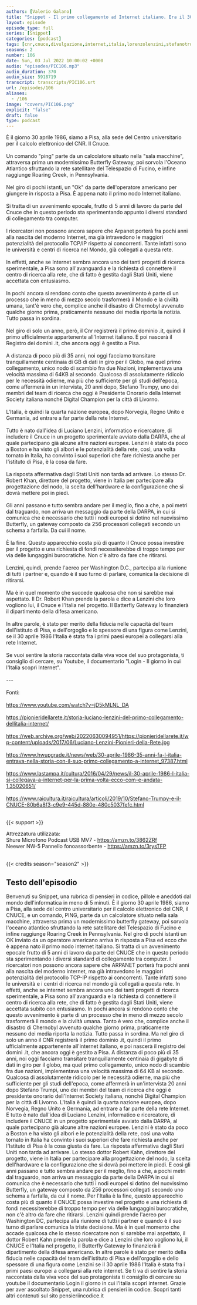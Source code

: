 ```yaml
---
authors: [Valerio Galano]
title: "Snippet - Il primo collegamento ad Internet italiano. Era il 30/04/1986"
layout: episode
episode_type: full
series: [Snippet]
categories: [podcast]
tags: [cnr,cnuce,divulgazione,internet,italia,lorenzolenzini,stefanotrumpy,storia]
seasons: 2
number: 106
date: Sun, 03 Jul 2022 10:00:02 +0000
audio: "episodes/PIC106.mp3"
audio_duration: 370
audio_size: 5918719
transcript: transcripts/PIC106.srt
url: /episodes/106
aliases: 
  - /106
image: "covers/PIC106.png"
explicit: "false"
draft: false
type: podcast
---
```

È il giorno 30 aprile 1986, siamo a Pisa, alla sede del Centro universitario per il calcolo elettronico del CNR. Il Cnuce.<br />
<br />
Un comando "ping" parte da un calcolatore situato nella "sala macchine", attraversa prima un modernissimo Butterfly Gateway, poi sorvola l'Oceano Atlantico sfruttando la rete satellitare del Telespazio di Fucino, e infine raggiunge Roaring Creek, in Pennsylvania.<br />
<br />
Nel giro di pochi istanti, un "Ok" da parte dell'operatore americano per giungere in risposta a Pisa. È appena nato il primo nodo Internet italiano.<br />
<br />
Si tratta di un avvenimento epocale, frutto di 5 anni di lavoro da parte del Cnuce che in questo periodo sta sperimentando appunto i diversi standard di collegamento tra computer.<br />
<br />
I ricercatori non possono ancora sapere che Arpanet porterà fra pochi anni alla nascita del moderno Internet, ma già intravedono le maggiori potenzialità del protocollo TCP/IP rispetto ai concorrenti. Tante infatti sono le università e centri di ricerca nel Mondo, già collegati a questa rete.<br />
<br />
In effetti, anche se Internet sembra ancora uno dei tanti progetti di ricerca sperimentale, a Pisa sono all'avanguardia e la richiesta di connettere il centro di ricerca alla rete, che di fatto è gestita dagli Stati Uniti, viene accettata con entusiasmo.<br />
<br />
In pochi ancora si rendono conto che questo avvenimento è parte di un processo che in meno di mezzo secolo trasformerà il Mondo e la civiltà umana, tant'è vero che, complice anche il disastro di Chernobyl avvenuto qualche giorno prima, praticamente nessuno dei media riporta la notizia. Tutto passa in sordina.<br />
<br />
Nel giro di solo un anno, però, il Cnr registrerà il primo dominio .it, quindi il primo ufficialmente appartenente all'Internet italiano. E poi nascerà il Registro dei domini .it, che ancora oggi è gestito a Pisa.<br />
<br />
A distanza di poco più di 35 anni, noi oggi facciamo transitare tranquillamente centinaia di GB di dati in giro per il Globo, ma quel primo collegamento, unico nodo di scambio fra due Nazioni, implementava una velocità massima di 64KB al secondo. Qualcosa di assolutamente ridicolo per le necessità odierne, ma più che sufficiente per gli studi dell'epoca, come affermerà in un intervista, 20 anni dopo, Stefano Trumpy, uno dei membri del team di ricerca che oggi è Presidente Onorario della Internet Society italiana nonché Digital Champion per la città di Livorno.<br />
<br />
L'Italia, è quindi la quarta nazione europea, dopo Norvegia, Regno Unito e Germania, ad entrare a far parte della rete Internet.<br />
<br />
Tutto è nato dall'idea di Luciano Lenzini, informatico e ricercatore, di includere il Cnuce in un progetto sperimentale avviato dalla DARPA, che al quale partecipano già alcune altre nazioni europee. Lenzini è stato da poco a Boston e ha visto gli albori e le potenzialità della rete, così, una volta tornato in Italia, ha convinto i suoi superiori che fare richiesta anche per l'istituto di Pisa, è la cosa da fare.<br />
<br />
La risposta affermativa dagli Stati Uniti non tarda ad arrivare. Lo stesso Dr. Robert Khan, direttore del progetto, viene in Italia per partecipare alla progettazione del nodo, la scelta dell'hardware e la configurazione che si dovrà mettere poi in piedi.<br />
<br />
Gli anni passano e tutto sembra andare per il meglio, fino a che, a poi metri dal traguardo, non arriva un messaggio da parte della DARPA, in cui si comunica che è necessario che tutti i nodi europei si dotino nel nuovissimo Butterfly, un gateway composto da 256 processori collegati secondo un schema a farfalla. Da cui il nome.<br />
<br />
È la fine. Questo apparecchio costa più di quanto il Cnuce possa investire per il progetto e una richiesta di fondi necessiterebbe di troppo tempo per via delle lungaggini burocratiche. Non c'è altro da fare che ritirarsi.<br />
<br />
Lenzini, quindi, prende l'aereo per Washington D.C., partecipa alla riunione di tutti i partner e, quando è il suo turno di parlare, comunica la decisione di ritirarsi.<br />
<br />
Ma è in quel momento che succede qualcosa che non si sarebbe mai aspettato. Il Dr. Robert Khan prende la parola e dice a Lenzini che loro vogliono lui, il Cnuce e l'Italia nel progetto. Il Batterfly Gateway lo finanzierà il dipartimento della difesa americano.<br />
<br />
In altre parole, è stato per merito della fiducia nelle capacità del team dell'istituto di Pisa, e dell'orgoglio e lo spessore di una figura come Lenzini, se il 30 aprile 1986 l'Italia è stata fra i primi paesi europei a collegarsi alla rete Internet.<br />
<br />
Se vuoi sentire la storia raccontata dalla viva voce del suo protagonista, ti consiglio di cercare, su Youtube, il documentario "Login - Il giorno in cui l'Italia scoprì Internet".<br />
<br />
---<br />
<br />
Fonti:<br />
<br />
<a href="https://www.youtube.com/watch?v=jD5kMLNL_DA" rel="noopener">https://www.youtube.com/watch?v=jD5kMLNL_DA</a><br />
<br />
<a href="https://pionieridellarete.it/storia-luciano-lenzini-del-primo-collegamento-dellitalia-internet/" rel="noopener">https://pionieridellarete.it/storia-luciano-lenzini-del-primo-collegamento-dellitalia-internet/</a><br />
<br />
<a href="https://web.archive.org/web/20220630094951/https://pionieridellarete.it/wp-content/uploads/2017/06/Luciano-Lenzini-Pionieri-della-Rete.jpg" rel="noopener">https://web.archive.org/web/20220630094951/https://pionieridellarete.it/wp-content/uploads/2017/06/Luciano-Lenzini-Pionieri-della-Rete.jpg</a><br />
<br />
<a href="https://www.hwupgrade.it/news/web/30-aprile-1986-35-anni-fa-l-italia-entrava-nella-storia-con-il-suo-primo-collegamento-a-internet_97387.html" rel="noopener">https://www.hwupgrade.it/news/web/30-aprile-1986-35-anni-fa-l-italia-entrava-nella-storia-con-il-suo-primo-collegamento-a-internet_97387.html</a><br />
<br />
<a href="https://www.lastampa.it/cultura/2016/04/29/news/il-30-aprile-1986-l-italia-si-collegava-a-internet-per-la-prima-volta-ecco-com-e-andata-1.35020651/" rel="noopener">https://www.lastampa.it/cultura/2016/04/29/news/il-30-aprile-1986-l-italia-si-collegava-a-internet-per-la-prima-volta-ecco-com-e-andata-1.35020651/</a><br />
<br />
<a href="https://www.raicultura.it/raicultura/articoli/2019/10/Stefano-Trumpy-e-il-CNUCE-80b6a8f3-c9e9-445d-880e-480c5037fefc.html" rel="noopener">https://www.raicultura.it/raicultura/articoli/2019/10/Stefano-Trumpy-e-il-CNUCE-80b6a8f3-c9e9-445d-880e-480c5037fefc.html</a><br />
<br />


{{< support >}}

Attrezzatura utilizzata:<br />
Shure Microfono Podcast USB MV7 - <a href="https://amzn.to/3862ZRf" rel="noopener">https://amzn.to/3862ZRf</a><br />
Neewer NW-5 Pannello fonoassorbente - <a href="https://amzn.to/3rysTFP" rel="noopener">https://amzn.to/3rysTFP</a><br />
<br />


{{< credits season="season2" >}}

<!-- more -->

## Testo dell'episodio

Benvenuti su Snippet, una rubrica di pensieri in codice, pillole e aneddoti dal mondo dell'informatica
in meno di 5 minuti.
È il giorno 30 aprile 1986, siamo a Pisa, alla sede del centro universitario per il
calcolo elettronico del CNR, il CNUCE, e un comando, PING, parte da un calcolatore situato
nella sala macchine, attraversa prima un modernissimo butterfly gateway, poi sorvola l'oceano
atlantico sfruttando la rete satellitare del Telespazio di Fucino e infine raggiunge Roaring
Creek in Pennsylvania. Nel giro di pochi istanti un OK inviato da un operatore americano arriva
in risposta a Pisa ed ecco che è appena nato il primo nodo internet italiano. Si tratta
di un avvenimento epocale frutto di 5 anni di lavoro da parte del CNUCE che in questo
periodo sta sperimentando i diversi standard di collegamento tra computer. I ricercatori
non possono ancora sapere che ARPANET porterà fra pochi anni alla nascita del moderno internet,
ma già intravedono le maggiori potenzialità del protocollo TCP-IP rispetto ai concorrenti.
Tante infatti sono le università e i centri di ricerca nel mondo già collegati a questa
rete. In effetti, anche se internet sembra ancora uno dei tanti progetti di ricerca sperimentale,
a Pisa sono all'avanguardia e la richiesta di connettere il centro di ricerca alla rete,
che di fatto è gestita dagli Stati Uniti, viene accettata subito con entusiasmo. In pochi ancora
si rendono conto che questo avvenimento è parte di un processo che in meno di mezzo secolo
trasformerà il mondo e la civiltà umana. Tanto è vero che, complice anche il disastro di Chernobyl
avvenuto qualche giorno prima, praticamente nessuno dei media riporta la notizia. Tutto
passa in sordina. Ma nel giro di solo un anno il CNR registrerà il primo dominio .it, quindi il
primo ufficialmente appartenente all'internet italiano, e poi nascerà il registro dei domini
.it, che ancora oggi è gestito a Pisa. A distanza di poco più di 35 anni, noi oggi facciamo transitare
tranquillamente centinaia di gigabyte di dati in giro per il globo, ma quel primo collegamento,
unico nodo di scambio fra due nazioni, implementava una velocità massima di 64 KB al secondo.
Qualcosa di assolutamente ridicolo per le necessità odierne, ma più che sufficiente
per gli studi dell'epoca, come affermerà in un'intervista 20 anni dopo Stefano Trumpi,
uno dei membri del team di ricerca che oggi è presidente onorario dell'Internet Society italiana,
nonché Digital Champion per la città di Livorno. L'Italia è quindi la quarta nazione europea,
dopo Norvegia, Regno Unito e Germania, ad entrare a far parte della rete Internet. E tutto è nato
dall'idea di Luciano Lenzini, informatico e ricercatore, di includere il CNUCE in un
progetto sperimentale avviato dalla DARPA, al quale partecipano già alcune altre nazioni europee.
Lenzini è stato da poco a Boston e ha visto gli albori e le potenzialità della rete,
così una volta tornato in Italia ha convinto i suoi superiori che fare richiesta anche per
l'Istituto di Pisa è la cosa giusta da fare. La risposta affermativa dagli Stati Uniti non
tarda ad arrivare. Lo stesso dottor Robert Kahn, direttore del progetto, viene in Italia per
partecipare alla progettazione del nodo, la scelta dell'hardware e la configurazione che si dovrà
poi mettere in piedi. E così gli anni passano e tutto sembra andare per il meglio, fino a che,
a pochi metri dal traguardo, non arriva un messaggio da parte della DARPA in cui si comunica
che è necessario che tutti i nodi europei si dotino del nuovissimo Butterfly, un gateway composto da
256 processori collegati secondo uno schema a farfalla, da cui il nome. Per l'Italia è la fine,
questo apparecchio costa più di quanto il CNUCE possa investire nel progetto e una richiesta di
fondi necessiterebbe di troppo tempo per via delle lungaggini burocratiche, non c'è altro da fare
che ritirarsi. Lenzini quindi prende l'aereo per Washington DC, partecipa alla riunione di tutti i
partner e quando è il suo turno di parlare comunica la triste decisione. Ma è in quel momento che
accade qualcosa che lo stesso ricercatore non si sarebbe mai aspettato, il dottor Robert Kahn
prende la parola e dice a Lenzini che loro vogliono lui, il CNUCE e l'Italia nel progetto, il
Butterfly Gateway lo finanzierà il dipartimento della difesa americano. In altre parole è stato
per merito della fiducia nelle capacità del team dell'istituto di Pisa e dell'orgoglio e dello
spessore di una figura come Lenzini se il 30 aprile 1986 l'Italia è stata fra i primi paesi
europei a collegarsi alla rete internet. Se ti va di sentire la storia raccontata dalla viva
voce del suo protagonista ti consiglio di cercare su youtube il documentario Login il giorno in cui
l'Italia scoprì internet. Grazie per aver ascoltato Snippet, una rubrica di pensieri in codice. Scopri
tanti altri contenuti sul sito pensieriincodice.it

